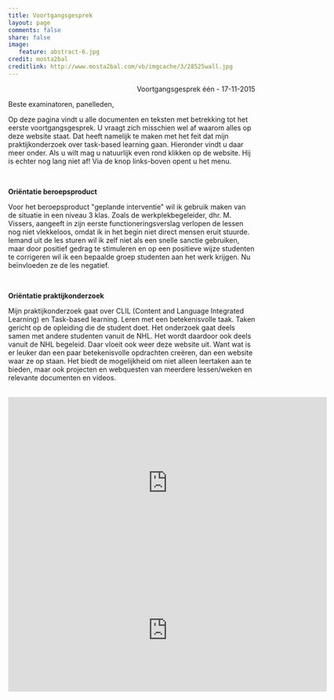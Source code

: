 ```yaml
---
title: Voortgangsgesprek
layout: page
comments: false
share: false
image:
   feature: abstract-6.jpg
credit: mosta2bal
creditlink: http://www.mosta2bal.com/vb/imgcache/3/28525wall.jpg
---
```


<p style="text-align: right;">Voortgangsgesprek één - 17-11-2015</p>
Beste examinatoren, panelleden,

Op deze pagina vindt u alle documenten en teksten met betrekking tot het eerste voortgangsgesprek. U vraagt zich misschien wel af waarom alles op deze website staat. Dat heeft namelijk te maken met het feit dat mijn praktijkonderzoek over task-based learning gaan. Hieronder vindt u daar meer onder. Als u wilt mag u natuurlijk even rond klikken op de website. Hij is echter nog lang niet af! Via de knop links-boven opent u het menu.

<br>

<b>Oriëntatie beroepsproduct</b>
<p>Voor het beroepsproduct "geplande interventie" wil ik gebruik maken van de situatie in een niveau 3 klas. Zoals de werkplekbegeleider, dhr. M. Vissers, aangeeft in zijn eerste functioneringsverslag verlopen de lessen nog niet vlekkeloos, omdat ik in het begin niet direct mensen eruit stuurde. Iemand uit de les sturen wil ik zelf niet als een snelle sanctie gebruiken, maar door positief gedrag te stimuleren en op een positieve wijze studenten te corrigeren wil ik een bepaalde groep studenten aan het werk krijgen. Nu beïnvloeden ze de les negatief.</p>

<br>

<b>Oriëntatie praktijkonderzoek</b>
<p>Mijn praktijkonderzoek gaat over CLIL (Content and Language Integrated Learning) en Task-based learning. Leren met een betekenisvolle taak. Taken gericht op de opleiding die de student doet. Het onderzoek gaat deels samen met andere studenten vanuit de NHL. Het wordt daardoor ook deels vanuit de NHL begeleid. Daar vloeit ook weer deze website uit. Want wat is er leuker dan een paar betekenisvolle opdrachten creëren, dan een website waar ze op staan. Het biedt de mogelijkheid om niet alleen leertaken aan te bieden, maar ook projecten en webquesten van meerdere lessen/weken en relevante documenten en videos. </p>

<br>

<iframe src="https://drive.google.com/embeddedfolderview?id=0B0C_yZ9biCCzRjRwRUxLeEtXMnc#list" width="650" height="350" frameborder="0"></iframe>

<iframe src="https://drive.google.com/embeddedfolderview?id=0BycjBNS3AKDWWEt0S04zNDdRbnc#list" width="650" height="250" frameborder="0"></iframe>